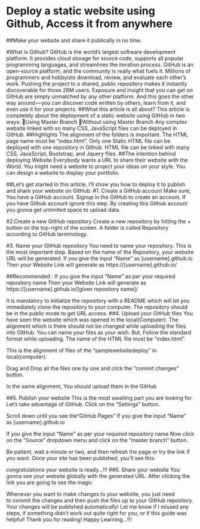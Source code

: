 <h1>Deploy a static website using Github, Access it from anywhere</h1>
##Make your website and share it publically in no time.


#What is Github?
GitHub is the world’s largest software development platform. It provides cloud storage for source code, supports all popular programming languages, and streamlines the iteration process.
GitHub is an open-source platform, and the community is really what fuels it. Millions of programmers and hobbyists download, review, and evaluate each other’s work.
Pushing the project to a shared, public repository makes it instantly discoverable for those 28M users.
Exposure and insight that you can get on GitHub are simply unmatched by any other platform. And this goes the other way around — you can discover code written by others, learn from it, and even use it for your projects.
##What this article is all about?
This article is completely about the deployment of a static website using GitHub in two ways:
Using Master Branch
Without using Master Branch
Any complex website linked with so many CSS, JavaScript files can be deployed in GitHub.
##Highlights
The alignment of the folders is important.
The HTML page name must be “index.html”.
Only one Static HTML file can be deployed with one repository in Github.
HTML file can be linked with many CSS, JavaScript, Bootstrap, and Jquery files.
##The intention behind deploying Website
Everybody wants a URL to share their website with the World. You might need a website to project your ideas on your style. You can design a website to display your portfolio.

##Let’s get started
In this article, I’ll show you how to deploy it to publish and share your website on GitHub.
#1. Create a GitHub account
Make sure, You have a GitHub account. Signup in the GitHub to create an account. If you have Github account ignore this step. By creating this Github account you gonna get unlimited space to upload data.

#2.Create a new GitHub repository
Create a new repository by hitting the + button on the top-right of the screen. A folder is called Repository according to GitHub terminology.

#3. Name your GitHub repository
You need to name your repository. This is the most important step. Based on the name of the Repository, your website URL will be generated.
If you give the input “Name” as [username].github.io
Then your Website Link will generate as
https://[username].github.io/

##Recommended :
If you give the input “Name” as per your required repository name
Then your Website Link will generate as
https://[username].github.io/[given repository name]/

It is mandatory to initialize the repository with a README which will let you immediately clone the repository to your computer.
The repository should be in the public mode to get URL access.
##4. Upload your GitHub files
You have seen the website which was opened in the local(Computer).
The alignment which is there should not be changed while uploading the files into GitHub.
You can name your files as your wish. But, Follow the standard format while uploading.
The name of the HTML file must be “index.html”.

This is the alignment of files of the “samplewebsitedeploy” in local(computer).

Drag and Drop all the files one by one and click the “commit changes” button.

In the same alignment, You should upload them in the GitHub

##5. Publish your website
This is the most awaiting part you are looking for. Let’s take advantage of GitHub. Click on the “Settings” button.

Scroll down until you see the“GitHub Pages”
If you give the input “Name” as [username].github.io

If you give the input “Name” as per your required repository name
Now click on the “Source” dropdown menu and click on the “master branch” button.

Be patient, wait a minute or two, and then refresh the page or try the link if you want. Once your site has been published, you’ll see this:

congratulations your website is ready…!!! 
##6. Share your website
You gonna see your website globally with the generated URL. After clicking the link you are going to see the magic


Whenever you want to make changes to your website, you just need to commit the changes and then push the files up to your GitHub repository. Your changes will be published automatically!
Let me know if I missed any steps, if something didn’t work out quite right for you, or if this guide was helpful! Thank you for reading!
Happy Learning…!!!

